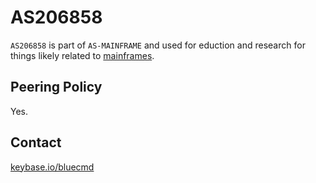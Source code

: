 # AS206858

`AS206858` is part of `AS-MAINFRAME` and used for eduction and research for things likely related to [mainframes](https://mainframe.dev).

## Peering Policy

Yes.

## Contact

[keybase.io/bluecmd](https://keybase.io/bluecmd)
